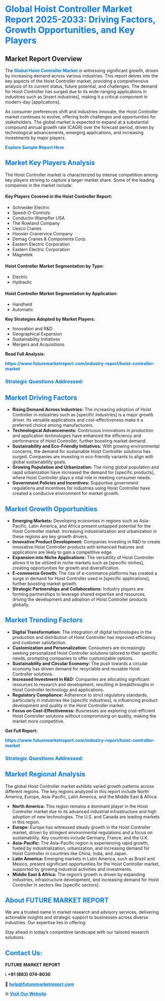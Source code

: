 <h1 style="color: #007BFF;">Global Hoist Controller Market Report 2025-2033: Driving Factors, Growth Opportunities, and Key Players</h1>

<section id="overview">
<h2>Market Report Overview</h2>
<p>The <a href="https://www.futuremarketreport.com/industry-report/hoist-controller-market" style="color: #007BFF; text-decoration: none;"><strong>Global Hoist Controller Market</strong></a> is witnessing significant growth, driven by increasing demand across various industries. This report delves into the key aspects of the Hoist Controller market, providing a comprehensive analysis of its current status, future potential, and challenges. The demand for Hoist Controller has surged due to its wide-ranging applications in industries such as [insert industries], making it a critical component in modern-day [applications].</p>
<p>As consumer preferences shift and industries innovate, the Hoist Controller market continues to evolve, offering both challenges and opportunities for stakeholders. The global market is expected to expand at a substantial compound annual growth rate (CAGR) over the forecast period, driven by technological advancements, emerging applications, and increasing investments by major players.</p>
</section>

<section id="overview">
<p><a href="https://www.futuremarketreport.com/request-sample/reportId=61269" style="color: #007BFF; text-decoration: none;"><strong>Explore Sample Report Here</strong></a></p>
</section>

<section id="key-players">
<h2 style="color: #007BFF;">Market Key Players Analysis</h2>
<p>The Hoist Controller market is characterized by intense competition among key players striving to capture a larger market share. Some of the leading companies in the market include:</p>
<h4>Key Players Covered in the Hoist Controller Report:</h4>
<ul><li>Schneider Electric</li><li>Speed-O-Controls</li><li>Conductix-Wampfler USA</li><li>The Rowland Company</li><li>Uesco Cranes</li><li>Hoosier Cranervice Company</li><li>Demag Cranes &amp; Components Corp.</li><li>Eastern Electric Corporation</li><li>Eastern Electric Corporation</li><li>Magnetek</li></ul>
<h4>Hoist Controller Market Segmentation by Type:</h4>
<ul><li>Electric</li><li>Hydraulic</li></ul>

<h4>Hoist Controller Market Segmentation by Application:</h4>
<ul><li>Handheld</li><li>Automatic</li></ul>
<p><strong>Key Strategies Adopted by Market Players:</strong></p>
<ul>
<li>Innovation and R&D</li>
<li>Geographical Expansion</li>
<li>Sustainability Initiatives</li>
<li>Mergers and Acquisitions</li>
</ul>
</section>

<section>
<p><strong>Read Full Analysis: </strong></p><a href="https://www.futuremarketreport.com/industry-report/hoist-controller-market" style="color: #007BFF; text-decoration: none;"><strong>https://www.futuremarketreport.com/industry-report/hoist-controller-market</strong></a>
<h3 style="color: #007BFF;">Strategic Questions Addressed:</h3>
</section>

<section id="driving-factors">
<h2 style="color: #007BFF;">Market Driving Factors</h2>
<ul>
<li><strong>Rising Demand Across Industries:</strong> The increasing adoption of Hoist Controller in industries such as [specific industries] is a major growth driver. Its versatile applications and cost-effectiveness make it a preferred choice among manufacturers.</li>
<li><strong>Technological Advancements:</strong> Continuous innovations in production and application technologies have enhanced the efficiency and performance of Hoist Controller, further boosting market demand.</li>
<li><strong>Sustainability and Eco-Friendly Initiatives:</strong> With growing environmental concerns, the demand for sustainable Hoist Controller solutions has surged. Companies are investing in eco-friendly variants to align with global sustainability goals.</li>
<li><strong>Growing Population and Urbanization:</strong> The rising global population and rapid urbanization have increased the demand for [specific products], where Hoist Controller plays a vital role in meeting consumer needs.</li>
<li><strong>Government Policies and Incentives:</strong> Supportive government regulations and incentives for industries using Hoist Controller have created a conducive environment for market growth.</li>
</ul>
</section>

<section id="growth-opportunities">
<h2 style="color: #007BFF;">Market Growth Opportunities</h2>
<ul>
<li><strong>Emerging Markets:</strong> Developing economies in regions such as Asia-Pacific, Latin America, and Africa present untapped potential for the Hoist Controller market. Increasing industrialization and urbanization in these regions are key growth drivers.</li>
<li><strong>Innovative Product Development:</strong> Companies investing in R&D to create innovative Hoist Controller products with enhanced features and applications are likely to gain a competitive edge.</li>
<li><strong>Expansion into Niche Applications:</strong> The versatility of Hoist Controller allows it to be utilized in niche markets such as [specific niches], creating opportunities for growth and diversification.</li>
<li><strong>E-commerce Growth:</strong> The rise of e-commerce platforms has created a surge in demand for Hoist Controller used in [specific applications], further boosting market growth.</li>
<li><strong>Strategic Partnerships and Collaborations:</strong> Industry players are forming partnerships to leverage shared expertise and resources, driving the development and adoption of Hoist Controller products globally.</li>
</ul>
</section>

<section id="trending-factors">
<h2 style="color: #007BFF;">Market Trending Factors</h2>
<ul>
<li><strong>Digital Transformation:</strong> The integration of digital technologies in the production and distribution of Hoist Controller has improved efficiency and customer satisfaction.</li>
<li><strong>Customization and Personalization:</strong> Consumers are increasingly seeking personalized Hoist Controller solutions tailored to their specific needs, prompting companies to offer customizable options.</li>
<li><strong>Sustainability and Circular Economy:</strong> The push towards a circular economy has driven demand for recyclable and reusable Hoist Controller solutions.</li>
<li><strong>Increased Investment in R&D:</strong> Companies are allocating significant resources to research and development, resulting in breakthroughs in Hoist Controller technology and applications.</li>
<li><strong>Regulatory Compliance:</strong> Adherence to strict regulatory standards, particularly in industries like [specific industries], is influencing product development and quality in the Hoist Controller market.</li>
<li><strong>Focus on Cost-Effectiveness:</strong> Businesses are exploring cost-efficient Hoist Controller solutions without compromising on quality, making the market more competitive.</li>
</ul>
</section>

<section>
<p><strong>Get Full Report: </strong></p><a href="https://www.futuremarketreport.com/industry-report/hoist-controller-market" style="color: #007BFF; text-decoration: none;"><strong>https://www.futuremarketreport.com/industry-report/hoist-controller-market</strong></a>
<h3 style="color: #007BFF;">Strategic Questions Addressed:</h3>
</section>


<section id="regional-analysis">
<h2 style="color: #007BFF;">Market Regional Analysis</h2>
<p>The global Hoist Controller market exhibits varied growth patterns across different regions. The key regions analyzed in this report include North America, Europe, Asia-Pacific, Latin America, and the Middle East & Africa:</p>
<ul>
<li><strong>North America:</strong> This region remains a dominant player in the Hoist Controller market due to its advanced industrial infrastructure and high adoption of new technologies. The U.S. and Canada are leading markets in this region.</li>
<li><strong>Europe:</strong> Europe has witnessed steady growth in the Hoist Controller market, driven by stringent environmental regulations and a focus on sustainability. Key countries include Germany, France, and the U.K.</li>
<li><strong>Asia-Pacific:</strong> The Asia-Pacific region is experiencing rapid growth, fueled by industrialization, urbanization, and increasing demand for Hoist Controller in countries like China, India, and Japan.</li>
<li><strong>Latin America:</strong> Emerging markets in Latin America, such as Brazil and Mexico, present significant opportunities for the Hoist Controller market, supported by growing industrial activities and investments.</li>
<li><strong>Middle East & Africa:</strong> The region’s growth is driven by expanding industries, infrastructure development, and increasing demand for Hoist Controller in sectors like [specific sectors].</li>
</ul>
</section>

<footer>
<h2 style="color: #007BFF;">About FUTURE MARKET REPORT</h2>
<p>We are a trusted name in market research and advisory services, delivering actionable insights and strategic support to businesses across diverse industries. Our expertise lies in offering:</p>

<p>Stay ahead in today’s competitive landscape with our tailored research solutions.</p>

<h2 style="color: #007BFF;">Contact Us:</h2>
<p><strong>FUTURE MARKET REPORT</strong></p>
<p>📞 <strong>+91 (883) 074-8030</strong></p>
<p>📧 <strong><a href="mailto:help@futuremarketreport.com" style="color: #007BFF;">help@futuremarketreport.com</a></strong></p>
<p>🌐 <strong><a href="https://www.futuremarketreport.com/" style="color: #007BFF;">Visit Our Website</a></strong></p>
</footer>